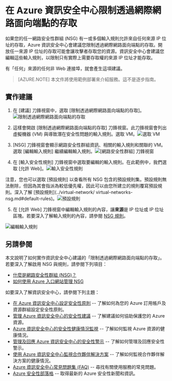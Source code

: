 <properties
   pageTitle="在 Azure 資訊安全中心限制透過網際網路面向端點的存取 | Microsoft Azure"
   description="本文件說明了如何實作 Azure 資訊安全中心建議的「限制透過網際網路面向端點的存取」。"
   services="security-center"
   documentationCenter="na"
   authors="TerryLanfear"
   manager="MBaldwin"
   editor=""/>

<tags
   ms.service="security-center"
   ms.devlang="na"
   ms.topic="article"
   ms.tgt_pltfrm="na"
   ms.workload="na"
   ms.date="07/26/2016"
   ms.author="terrylan"/>

# 在 Azure 資訊安全中心限制透過網際網路面向端點的存取

如果您的任一網路安全性群組 (NSG) 有一或多個輸入規則允許來自任何來源 IP 位址的存取，Azure 資訊安全中心會建議您限制透過網際網路面向端點的存取。開放任一來源 IP 位址的存取可能會讓攻擊者存取您的資源。資訊安全中心會建議您編輯這些輸入規則，以限制只有實際上需要存取權的來源 IP 位址才能存取。

有「任何」來源的任何非 Web 連接埠，就會產生這項建議。

> [AZURE.NOTE] 本文件將使用範例部署來介紹服務。這不是逐步指南。

## 實作建議

1. 在 [建議] 刀鋒視窗中，選取 [限制透過網際網路面向端點的存取]。![限制透過網際網路面向端點的存取][1]

2. 這樣會開啟 [限制透過網際網路面向端點的存取] 刀鋒視窗。此刀鋒視窗會列出虛擬機器 (VM) 與導致潛在安全性問題的輸入規則。選取 VM。![選取 VM][2]

3. [NSG] 刀鋒視窗會顯示網路安全性群組資訊、相關的輸入規則和關聯的 VM。選取 [編輯輸入規則] 繼續編輯輸入規則。![[網路安全性群組] 刀鋒視窗][3]

4. 在 [輸入安全性規則] 刀鋒視窗中選取要編輯的輸入規則。在此範例中，我們選取 [允許 Web]。![輸入安全性規則][4]

  注意，您也可以選取 [預設規則] 以查看所有 NSG 包含的預設規則集。預設規則無法刪除，但因為其會指派為較低優先權，因此可以由您所建立的規則覆寫預設規則。深入了解 [預設規則](../virtual-network/ virtual-networks-nsg.md#default-rules)。![預設規則][5]

5. 在 [允許 Web] 刀鋒視窗中編輯輸入規則的內容，讓**來源**是 IP 位址或 IP 位址區塊。若要深入了解輸入規則的內容，請參閱 [NSG 規則](../virtual-network/virtual-networks-nsg.md#nsg-rules)。

  ![編輯輸入規則][6]

## 另請參閱

本文說明了如何實作資訊安全中心建議的「限制透過網際網路面向端點的存取」。 若要深入了解啟用 NSG 與規則，請參閱下列項目：

- [什麼是網路安全性群組 (NSG)？](../virtual-network/virtual-networks-nsg.md)
- [如何使用 Azure 入口網站管理 NSG](../virtual-network/virtual-networks-create-nsg-arm-pportal.md)

如要深入了解資訊安全中心，請參閱下列主題：

- [在 Azure 資訊安全中心設定安全性原則](security-center-policies.md) -- 了解如何為您的 Azure 訂用帳戶及資源群組設定安全性原則。
- [管理 Azure 資訊安全中心的安全性建議](security-center-recommendations.md) -- 了解建議如何協助保護您的 Azure 資源。
- [Azure 資訊安全中心的安全性健康情況監視](security-center-monitoring.md) -- 了解如何監視 Azure 資源的健康情況。
- [管理及回應 Azure 資訊安全中心的安全性警示](security-center-managing-and-responding-alerts.md) -- 了解如何管理及回應安全性警示。
- [使用 Azure 資訊安全中心監視合作夥伴解決方案](security-center-partner-solutions.md) -- 了解如何監視合作夥伴解決方案的健康情況。
- [Azure 資訊安全中心常見問題集 (FAQ)](security-center-faq.md) -- 尋找有關使用服務的常見問題。
- [Azure 安全性部落格](http://blogs.msdn.com/b/azuresecurity/) -- 取得最新的 Azure 安全性新聞和資訊。

<!--Image references-->
[1]: ./media/security-center-restrict-access-thru-internet-facing-endpoint/restrict-access-thru-internet-facing-endpoint.png
[2]: ./media/security-center-restrict-access-thru-internet-facing-endpoint/select-a-vm.png
[3]: ./media/security-center-restrict-access-thru-internet-facing-endpoint/network-security-group-blade.png
[4]: ./media/security-center-restrict-access-thru-internet-facing-endpoint/inbound-security-rules.png
[5]: ./media/security-center-restrict-access-thru-internet-facing-endpoint/default-rules.png
[6]: ./media/security-center-restrict-access-thru-internet-facing-endpoint/edit-inbound-rule.png

<!---HONumber=AcomDC_0727_2016-->